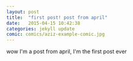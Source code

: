 ```yaml
---
layout: post
title:  "first post! post from april"
date:   2015-04-15 10:42:38
categories: jekyll update
comic: comics/aziz-example-comic.jpg
---
```

wow I'm a post from april, I'm the first post ever